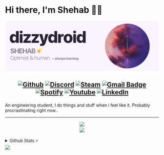 # Hi there, I'm Shehab 👋🏻
<img src="https://raw.githubusercontent.com/dizzydroid/dizzydroid/main/dizzydroid_header.png">

<h2 align="center">

[![Github](https://img.shields.io/badge/-GitHub-000?style=flat-square&logo=Github&logoColor=white)](https://github.com/dizzydroid)
[![Discord](https://img.shields.io/badge/Discord-7289da?style=flat-square&logo=discord&logoColor=white)](https://discordapp.com/users/503592150219358228)
[![Steam](https://img.shields.io/badge/-Steam-171a21?style=flat-square&logo=steam&logoColor=white)](https://steamcommunity.com/id/dizzydroid/)
[![Gmail Badge](https://img.shields.io/badge/-Gmail-c14438?style=flat-square&logo=Gmail&logoColor=white&link=mailto:shehabmahmoud2003@gmail.com)](mailto:shehabmahmoud2003@gmail.com)<br>
[![Spotify](https://img.shields.io/badge/-Spotify-1db954?style=flat-square&logo=spotify&logoColor=white)](https://open.spotify.com/user/tvn7wa873c4ytlxdwvlxwp5ft)
[![Youtube](https://img.shields.io/badge/-YouTube-FF0000?style=flat-square&logo=youtube&logoColor=white)](https://www.youtube.com/watch?v=dQw4w9WgXcQ)
[![LinkedIn](https://img.shields.io/badge/LinkedIn-0077B5?style=flat-square&logo=linkedin&logoColor=white)](https://www.linkedin.com/in/ShehabMahmoud)


</h2>

An engineering student, I do things and stuff when i feel like it. Probably procrastinating right now..
<br>
________________
<p align="center">
    <img src="https://skillicons.dev/icons?i=c,cpp,py,js,html,css,react,nodejs,visualstudio,github,vscode,atom" /><br>
    <img src="https://skillicons.dev/icons?i=linux,discord,twitter,wordpress,autocad,figma,ps,pr,ai,ae,au" />
  </a>
</p>

<details>
  <summary>Github Stats ⚡</summary>
  
  <a href="#">![Github stats](https://github-readme-stats.vercel.app/api?username=dizzydroid&theme=transparent&count_private=true&hide_border=true&line_height=20)</a>
  <a href="#">![Top Langs](https://github-readme-stats.vercel.app/api/top-langs/?username=dizzydroid&langs_count=6&layout=compact&theme=transparent&count_private=true&hide_border=true)</a>

</details>

<!-- footer --!>
<img src="https://imgur.com/rilHVxA.png"/>

